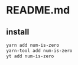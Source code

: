 # README.md

    

## install

```bash
yarn add num-is-zero
yarn-tool add num-is-zero
yt add num-is-zero
```

